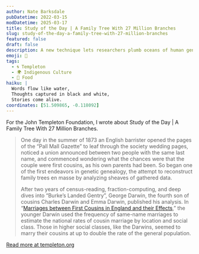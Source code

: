 ```yaml
---
author: Nate Barksdale
pubDatetime: 2022-03-15
modDatetime: 2025-03-17
title: Study of the Day | A Family Tree With 27 Million Branches
slug: study-of-the-day-a-family-tree-with-27-million-branches
featured: false
draft: false
description: A new technique lets researchers plumb oceans of human genetic data to produce the largest ever family tree — and they’re just getting started.
emoji: 📝
tags:
  - 🌀 Templeton
  - 🌍 Indigenous Culture
  - 🍗 Food
haiku: |
  Words flow like water,
  Thoughts captured in black and white,
  Stories come alive.
coordinates: [51.509865, -0.118092]
---
```


For the John Templeton Foundation, I wrote about Study of the Day | A Family Tree With 27 Million Branches.

> One day in the summer of 1873 an English barrister opened the pages of the “Pall Mall Gazette” to leaf through the society wedding pages, noticed a union announced between two people with the same last name, and commenced wondering what the chances were that the couple were first cousins, as his own parents had been. So began one of the first endeavors in genetic genealogy, the attempt to reconstruct family trees en masse by analyzing sheaves of gathered data.
>
> After two years of census-reading, fraction-computing, and deep dives into “Burke’s Landed Gentry”, George Darwin, the fourth son of cousins Charles Darwin and Emma Darwin, published his analysis. In “[Marriages between First Cousins in England and their Effects](http://darwin-online.org.uk/converted/pdf/1875_Marriages_A1058.pdf),” the younger Darwin used the frequency of same-name marriages to estimate the national rates of cousin marriage by location and social class. Those in higher social classes, like the Darwins, seemed to marry their cousins at up to double the rate of the general population.

[Read more at templeton.org](https://www.templeton.org/news/a-family-tree-with-27-million-branches)
